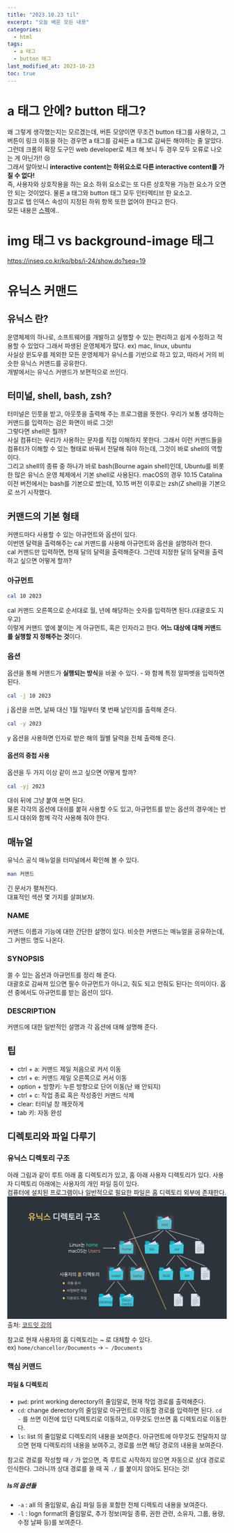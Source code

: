 ```yaml
---
title: "2023.10.23 til"
excerpt: "오늘 배운 모든 내용"
categories:
  - html
tags:
  - a 태그
  - button 태그
last_modified_at: 2023-10-23
toc: true
---
```


# a 태그 안에? button 태그?

왜 그렇게 생각했는지는 모르겠는데, 버튼 모양이면 무조건 button 태그를 사용하고, 그 버튼이 링크 이동을 하는 경우면 a 태그를 감싸든 a 태그로 감싸든 해야하는 줄 알았다.
그런데 크롬의 확장 도구인 web developer로 체크 해 보니 두 경우 모두 오류로 나오는 게 아닌가!! :cry:  
그래서 알아보니 **interactive content는 하위요소로 다른 interactive content를 가질 수 없다!**  
즉, 사용자와 상호작용을 하는 요소 하위 요소로는 또 다른 상호작용 가능한 요소가 오면 안 되는 것이었다. 물론 a 태그와 button 태그 모두 인터렉티브 한 요소고.  
참고로 탭 인덱스 속성이 지정된 하위 항목 또한 없어야 한다고 한다.  
모든 내용은 [스펙](https://html.spec.whatwg.org/multipage/form-elements.html#the-button-element)에..

# img 태그 vs background-image 태그

https://inseq.co.kr/ko/bbs/i-24/show.do?seq=19

# 유닉스 커맨드

## 유닉스 란?

운영체제의 하나로, 소프트웨어를 개발하고 실행할 수 있는 편리하고 쉽게 수정하고 적용할 수 있었다 그래서 파생된 운영체제가 많다. ex) mac, linux, ubuntu  
사실상 윈도우를 제외한 모든 운영체제가 유닉스를 기반으로 하고 있고, 따라서 거의 비슷한 유닉스 커맨드를 공유한다.  
개발에서는 유닉스 커맨드가 보편적으로 쓰인다.

## 터미널, shell, bash, zsh?

터미널은 인풋을 받고, 아웃풋을 출력해 주는 프로그램을 뜻한다. 우리가 보통 생각하는 커맨드를 입력하는 검은 화면이 바로 그것!  
그렇다면 shell은 뭘까?  
사실 컴퓨터는 우리가 사용하는 문자를 직접 이해하지 못한다. 그래서 이런 커맨드들을 컴퓨터가 이해할 수 있는 형태로 바꿔서 전달해 줘야 하는데, 그것이 바로 shell의 역할이다.  
그리고 shell의 종류 중 하나가 바로 bash(Bourne again shell)인데, Ubuntu를 비롯한 많은 유닉스 운영 체제에서 기본 shell로 사용된다. macOS의 경우 10.15 Catalina 이전 버전에서는 bash를 기본으로 썼는데, 10.15 버전 이후로는 zsh(Z shell)을 기본으로 쓰기 시작했다.

## 커맨드의 기본 형태

커맨드마다 사용할 수 있는 아규먼트와 옵션이 있다.  
이번엔 달력을 출력해주는 cal 커맨드를 사용해 아규먼트와 옵션을 설명하려 한다.  
cal 커맨드만 입력하면, 현재 달의 달력을 출력해준다. 그런데 지정한 달의 달력을 출력하고 싶으면 어떻게 할까?

### 아규먼트

```zsh
cal 10 2023
```

cal 커맨드 오른쪽으로 순서대로 월, 년에 해당하는 숫자를 입력하면 된다.(대괄호도 지우고)  
이렇게 커맨드 옆에 붙이는 게 아규먼트, 혹은 인자라고 한다.
**어느 대상에 대해 커맨드를 실행할 지 정해주는 것**이다.

### 옵션

옵션을 통해 커맨드가 **실행되는 방식**을 바꿀 수 있다. - 와 함께 특정 알파벳을 입력하면 된다.

```zsh
cal -j 10 2023
```

j 옵션을 쓰면, 날짜 대신 1월 1일부터 몇 번째 날인지를 출력해 준다.

```zsh
cal -y 2023
```

y 옵션을 사용하면 인자로 받은 해의 월별 달력을 전체 출력해 준다.

#### 옵션의 중첩 사용

옵션을 두 가지 이상 같이 쓰고 싶으면 어떻게 할까?

```zsh
cal -yj 2023
```

대쉬 뒤에 그냥 붙여 쓰면 된다.  
물론 각각의 옵션에 대쉬를 붙혀 사용할 수도 있고, 아규먼트를 받는 옵션의 경우에는 반드시 대쉬와 함께 각각 사용해 줘야 한다.

## 매뉴얼

유닉스 공식 매뉴얼을 터미널에서 확인해 볼 수 있다.

```zsh
man 커맨드
```

긴 문서가 펼쳐진다.  
대표적인 섹션 몇 가지를 살펴보자.

### NAME

커맨드 이름과 기능에 대한 간단한 설명이 있다. 비슷한 커맨드는 매뉴얼을 공유하는데, 그 커맨드 명도 나온다.

### SYNOPSIS

쓸 수 있는 옵션과 아규먼트를 정리 해 준다.  
대괄호로 감싸져 있으면 필수 아규먼트가 아니고, 줘도 되고 안줘도 된다는 의미이다. 옵션 중에서도 아규먼트를 받는 옵션이 있다.

### DESCRIPTION

커맨드에 대한 일반적인 설명과 각 옵션에 대해 설명해 준다.

## 팁

- ctrl + a: 커맨드 제일 처음으로 커서 이동
- ctrl + e: 커맨드 제일 오른쪽으로 커서 이동
- option + 방향키: 누른 방향으로 단어 이동(난 왜 안되지)
- ctrl + c: 작업 종료 혹은 작성중인 커맨드 삭제
- clear: 터미널 창 깨끗하게
- tab 키: 자동 완성

## 디렉토리와 파일 다루기

### 유닉스 디렉토리 구조

아래 그림과 같이 루트 아래 홈 디렉토리가 있고, 홈 아래 사용자 디렉토리가 있다. 사용자 디렉토리 아래에는 사용자의 개인 파일 등이 있다.  
컴퓨터에 설치된 프로그램이나 일반적으로 필요한 파일은 홈 디렉토리 외부에 존재한다.
![유닉스 디렉토리 구조](/assets/images/unix-directory.png)
출처: [코드잇 강의](https://www.codeit.kr/topics/practical-unix-commands/lessons/4901)

참고로 현재 사용자의 홈 디렉토리는 ~ 로 대체할 수 있다.  
ex) `home/chancellor/Documents` -> `~ /Documents`

### 핵심 커맨드

#### 파일 & 디렉토리

- `pwd`: print working derectory의 줄임말로, 현재 작업 경로를 출력해준다.
- `cd`: change derectory의 줄임말로 아규먼트로 이동할 경로를 입력하면 된다. `cd -` 를 쓰면 이전에 있던 디렉토리로 이동하고, 아무것도 안쓰면 홈 디렉토리로 이동한다.
- `ls`: list 의 줄임말로 디렉토리의 내용을 보여준다. 아규먼트에 아무것도 전달하지 않으면 현재 디렉토리의 내용을 보여주고, 경로를 쓰면 해당 경로의 내용을 보여준다.

참고로 경로를 작성할 때 `/` 가 없으면, 즉 루트로 시작하지 않으면 자동으로 상대 경로로 인식한다. 그러니까 상대 경로를 쓸 때 꼭 `./` 를 붙이지 않아도 된다는 것!

##### ls의 옵션들
 - `-a` : all 의 줄임말로, 숨김 파일 등을 포함한 전체 디렉토리 내용을 보여준다.
 - `-l` : logn format의 줄임말로, 추가 정보(파일 종류, 권한 관련, 소유자, 그룹, 용량, 수정 날짜 등)를 보여준다.
 
